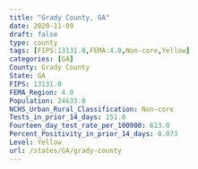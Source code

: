 ```yaml
---
title: "Grady County, GA"
date: 2020-11-09
draft: false
type: county
tags: [FIPS:13131.0,FEMA:4.0,Non-core,Yellow]
categories: [GA]
County: Grady County
State: GA
FIPS: 13131.0
FEMA_Region: 4.0
Population: 24633.0
NCHS_Urban_Rural_Classification: Non-core
Tests_in_prior_14_days: 151.0
Fourteen_day_test_rate_per_100000: 613.0
Percent_Positivity_in_prior_14_days: 0.073
Level: Yellow
url: /states/GA/grady-county
---
```



